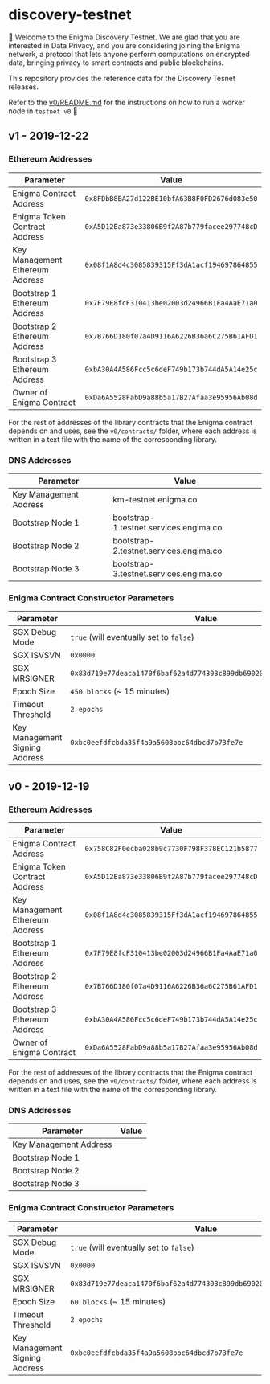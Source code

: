 # discovery-testnet

👋 Welcome to the Enigma Discovery Testnet. We are glad that you are interested in Data Privacy, and you are considering joining the Enigma network, a protocol that lets anyone perform computations on encrypted data, bringing privacy to smart contracts and public blockchains.

This repository provides the reference data for the Discovery Tesnet releases.

Refer to the [v0/README.md](https://github.com/enigmampc/discovery-testnet/blob/master/v0/README.md) for the instructions on how to run a worker node in `testnet v0` 🚀

## v1 - 2019-12-22

### Ethereum Addresses

| Parameter                       | Value                                        |
| --------------------------------|:--------------------------------------------:| 
| Enigma Contract Address         | `0x8FDbB8BA27d122BE10bfA63B8F0FD2676d083e50` |
| Enigma Token Contract Address   | `0xA5D12Ea873e33806B9f2A87b779facee297748cD` |
| Key Management Ethereum Address | `0x08f1A8d4c3085839315Ff3dA1acf194697864855` |
| Bootstrap 1 Ethereum Address    | `0x7F79E8fcF310413be02003d24966B1Fa4AaE71a0` |
| Bootstrap 2 Ethereum Address    | `0x7B766D180f07a4D9116A6226B36a6C275B61AFD1` |
| Bootstrap 3 Ethereum Address    | `0xbA30A4A586Fcc5c6deF749b173b744dA5A14e25c` |
| Owner of Enigma Contract        | `0xDa6A5528FabD9a88b5a17B27Afaa3e95956Ab08d` |

For the rest of addresses of the library contracts that the Enigma contract depends on and uses, see the `v0/contracts/` folder, where each address is written in a text file with the name of the corresponding library.

### DNS Addresses

| Parameter                       | Value                                        |
| --------------------------------|----------------------------------------------| 
| Key Management Address          | km-testnet.enigma.co                         |
| Bootstrap Node 1                | bootstrap-1.testnet.services.engima.co       |
| Bootstrap Node 2                | bootstrap-2.testnet.services.engima.co       |
| Bootstrap Node 3                | bootstrap-3.testnet.services.engima.co       |


### Enigma Contract Constructor Parameters

| Parameter                       | Value                                                                |
| --------------------------------|----------------------------------------------------------------------|
| SGX Debug Mode                  | `true` (will eventually set to `false`)                              |
| SGX ISVSVN                      | `0x0000`                                                             |
| SGX MRSIGNER                    | `0x83d719e77deaca1470f6baf62a4d774303c899db69020f9c70ee1dfc08c7ce9e` |
| Epoch Size                      | `450 blocks` (~ 15 minutes)                                           |
| Timeout Threshold               | `2 epochs`                                                           |
| Key Management Signing Address  | `0xbc0eefdfcbda35f4a9a5608bbc64dbcd7b73fe7e`                         |


## v0 - 2019-12-19

### Ethereum Addresses

| Parameter                       | Value                                        |
| --------------------------------|:--------------------------------------------:| 
| Enigma Contract Address         | `0x758C82F0ecba028b9c7730F798F378EC121b5877` |
| Enigma Token Contract Address   | `0xA5D12Ea873e33806B9f2A87b779facee297748cD` |
| Key Management Ethereum Address | `0x08f1A8d4c3085839315Ff3dA1acf194697864855` |
| Bootstrap 1 Ethereum Address    | `0x7F79E8fcF310413be02003d24966B1Fa4AaE71a0` |
| Bootstrap 2 Ethereum Address    | `0x7B766D180f07a4D9116A6226B36a6C275B61AFD1` |
| Bootstrap 3 Ethereum Address    | `0xbA30A4A586Fcc5c6deF749b173b744dA5A14e25c` |
| Owner of Enigma Contract        | `0xDa6A5528FabD9a88b5a17B27Afaa3e95956Ab08d` |

For the rest of addresses of the library contracts that the Enigma contract depends on and uses, see the `v0/contracts/` folder, where each address is written in a text file with the name of the corresponding library.

### DNS Addresses

| Parameter                       | Value                                        |
| --------------------------------|----------------------------------------------| 
| Key Management Address          | <REALLOCATED TO v1>                          |
| Bootstrap Node 1                | <REALLOCATED TO v1>                          |
| Bootstrap Node 2                | <REALLOCATED TO v1>                          |
| Bootstrap Node 3                | <REALLOCATED TO v1>                          |


### Enigma Contract Constructor Parameters

| Parameter                       | Value                                                                |
| --------------------------------|----------------------------------------------------------------------|
| SGX Debug Mode                  | `true` (will eventually set to `false`)                              |
| SGX ISVSVN                      | `0x0000`                                                             |
| SGX MRSIGNER                    | `0x83d719e77deaca1470f6baf62a4d774303c899db69020f9c70ee1dfc08c7ce9e` |
| Epoch Size                      | `60 blocks` (~ 15 minutes)                                           |
| Timeout Threshold               | `2 epochs`                                                           |
| Key Management Signing Address  | `0xbc0eefdfcbda35f4a9a5608bbc64dbcd7b73fe7e`                         |

